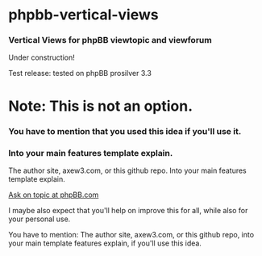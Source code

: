 # phpbb-vertical-views
### Vertical Views for phpBB viewtopic and viewforum

Under construction!

Test release: tested on phpBB prosilver 3.3

# Note: This is not an option.
### You have to mention that you used this idea if you'll use it.
### Into your main features template explain.
The author site, axew3.com, or this github repo. Into your main features template explain.


[Ask on topic at phpBB.com](https://www.phpbb.com/community/viewtopic.php?p=15973420#p15973420 "phpBB.com help topic")

I maybe also expect that you'll help on improve this for all, while also for your personal use.


You have to mention: The author site, axew3.com, or this github repo,
into your main template features explain, if you'll use this idea.


